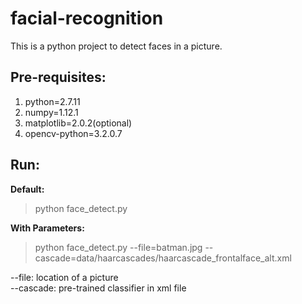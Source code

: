 # facial-recognition
This is a python project to detect faces in a picture.
## Pre-requisites:
1. python=2.7.11
2. numpy=1.12.1
3. matplotlib=2.0.2(optional)
4. opencv-python=3.2.0.7

## Run:
**Default:**  
> python face_detect.py  

**With Parameters:**  
>python face_detect.py --file=batman.jpg --cascade=data/haarcascades/haarcascade_frontalface_alt.xml

--file: location of a picture  
--cascade: pre-trained classifier in xml file

